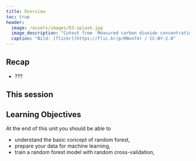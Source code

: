 ```yaml
---
title: Overview
toc: true
header:
  image: /assets/images/03-splash.jpg
  image_description: "Cutout from  Measured carbon dioxide concentrations in Vancouver"
  caption: "Bild: [flickr](https://flic.kr/p/RNxn74) / CC-BY-2.0"
---
```


## Recap

* ???

## This session



## Learning Objectives

At the end of this unit you should be able to

* understand the basic concept of random forest,
* prepare your data for machine learning,
* train a random forest model with random cross-validation, 
